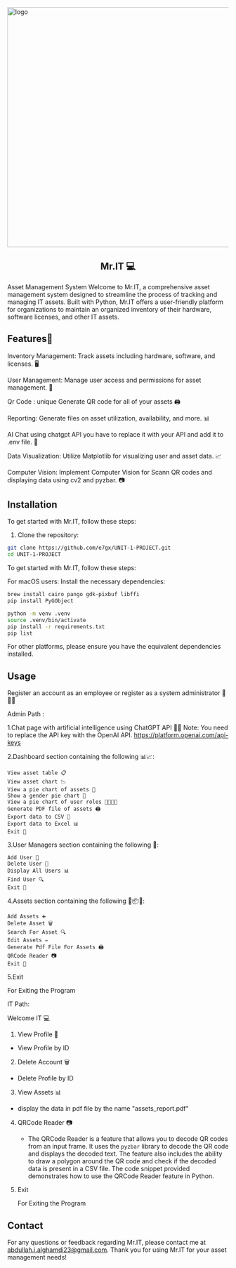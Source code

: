 
<img width="547" alt="logo" src="https://github.com/e7gx/UNIT-1-PROJECT/assets/128918277/45ae3535-28c0-431e-9420-ccb9f6f3ad4c">



## <center>Mr.IT 💻</center>

Asset Management System
Welcome to Mr.IT, a comprehensive asset management system designed to streamline the process of tracking and managing IT assets. Built with Python, Mr.IT offers a user-friendly platform for organizations to maintain an organized inventory of their hardware, software licenses, and other IT assets.

## Features🚀

Inventory Management: Track assets including hardware, software, and licenses. 🖥️

User Management: Manage user access and permissions for asset management. 👤

Qr Code : unique Generate QR code for all of your assets 🖨️

Reporting: Generate files on asset utilization, availability, and more. 📊

AI Chat using chatgpt API you have to replace it with your API and add it to .env file. 🤖

Data Visualization: Utilize Matplotlib for visualizing user and asset data. 📈

Computer Vision: Implement Computer Vision for Scann QR codes and displaying data using cv2 and pyzbar. 📷



## Installation


To get started with Mr.IT, follow these steps:

1. Clone the repository:

```bash
git clone https://github.com/e7gx/UNIT-1-PROJECT.git
cd UNIT-1-PROJECT
```
To get started with Mr.IT, follow these steps:


For macOS users:
Install the necessary dependencies:
```bash
brew install cairo pango gdk-pixbuf libffi
pip install PyGObject

python -m venv .venv
source .venv/bin/activate  
pip install -r requirements.txt
pip list 

```

For other platforms, please ensure you have the equivalent dependencies installed.

## Usage
Register an account as an employee or register as a system administrator 📝👨‍💼


Admin Path :

1.Chat page with artificial intelligence using ChatGPT API 🤖💬
    Note: You need to replace the API key with the OpenAI API.
    https://platform.openai.com/api-keys


2.Dashboard section containing the following 📊📈:

    View asset table 📋
    View asset chart 📉
    View a pie chart of assets 🥧
    Show a gender pie chart 🚻
    View a pie chart of user roles 🧑‍💻👩‍💻
    Generate PDF file of assets 🖨️
    Export data to CSV 📄
    Export data to Excel 📊
    Exit 🚪

3.User Managers section containing the following 🎩:

    Add User 📇
    Delete User 👋
    Display All Users 📊
    Find User 🔍
    Exit 🚪


4.Assets section containing the following 📝📦🔧:

    Add Assets ➕
    Delete Asset 🗑️
    Search For Asset 🔍
    Edit Assets ✏️
    Generate Pdf File For Assets 🖨️
    QRCode Reader 📷
    Exit 🚪


5.Exit

  For Exiting the Program




IT Path:

Welcome IT  💻

1. View Profile 👤

  - View Profile by ID 

2. Delete Account 🗑️

  - Delete Profile by ID 

3. View Assets 📊

  - display the data in pdf file by the name "assets_report.pdf"

4. QRCode Reader 📷

    - The QRCode Reader is a feature that allows you to decode QR codes from an input frame. It uses the `pyzbar` library to     decode the QR code and displays the decoded text. The feature also includes the ability to draw a polygon around the QR code and check if the decoded data is present in a CSV file. The code snippet provided demonstrates how to use the QRCode Reader feature in Python.

5. Exit

    For Exiting the Program


## Contact
For any questions or feedback regarding Mr.IT, please contact me at abdullah.i.alghamdi23@gmail.com.
Thank you for using Mr.IT for your asset management needs!


